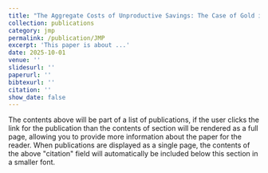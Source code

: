 ```yaml
---
title: "The Aggregate Costs of Unproductive Savings: The Case of Gold in India"
collection: publications
category: jmp
permalink: /publication/JMP
excerpt: 'This paper is about ...'
date: 2025-10-01
venue: ''
slidesurl: ''
paperurl: ''
bibtexurl: ''
citation: ''
show_date: false
---
```

The contents above will be part of a list of publications, if the user clicks the link for the publication than the contents of section will be rendered as a full page, allowing you to provide more information about the paper for the reader. When publications are displayed as a single page, the contents of the above "citation" field will automatically be included below this section in a smaller font.
